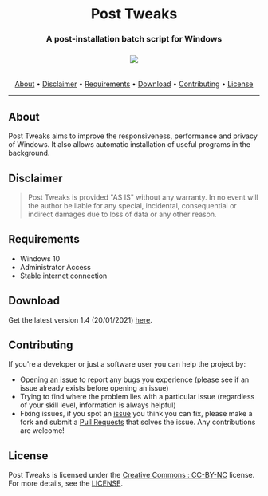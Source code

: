 <div align="center"><h1>Post Tweaks</h1>
<h3>A post-installation batch script for Windows<h3>
<img src="https://cdn.discordapp.com/attachments/595370063104573511/761281873979768872/demo.gif">
</div><br/>

<div align="center">
<a href="#About">About</a> &#8226; <a href="#Disclaimer">Disclaimer</a> &#8226; <a href="#Requirements">Requirements</a> &#8226; <a href="#Download">Download</a> &#8226; <a href="#Contributing">Contributing</a> &#8226; <a href="#License">License</a></br>
</div>
<hr>

## About
Post Tweaks aims to improve the responsiveness, performance and privacy of Windows. It also allows automatic installation of useful programs in the background.

## Disclaimer
>Post Tweaks is provided "AS IS" without any warranty. In no event will the author be liable for any special, incidental, consequential or indirect damages due to loss of data or any other reason.

## Requirements
- Windows 10
- Administrator Access
- Stable internet connection

## Download
Get the latest version 1.4 (20/01/2021) [here](https://codeload.github.com/ArtanisInc/Post-Tweaks/zip/main).

## Contributing
If you're a developer or just a software user you can help the project by:

* [Opening an issue](https://github.com/ArtanisInc/Post-Tweaks/issues) to report any bugs you experience (please see if an issue already exists before opening an issue)
* Trying to find where the problem lies with a particular issue (regardless of your skill level, information is always helpful)
* Fixing issues, if you spot an [issue](https://github.com/ArtanisInc/Post-Tweaks/issues) you think you can fix, please make a fork and submit a [Pull Requests](https://github.com/ArtanisInc/Post-Tweaks/pulls) that solves the issue. Any contributions are welcome!

## License
Post Tweaks is licensed under the [Creative Commons : CC-BY-NC](https://creativecommons.org/licenses/by-nc/4.0/) license. For more details, see the [LICENSE](LICENSE.md).
